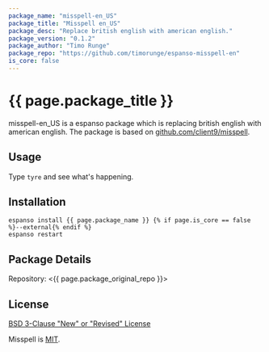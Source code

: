 ```yaml
---
package_name: "misspell-en_US"
package_title: "Misspell en_US"
package_desc: "Replace british english with american english."
package_version: "0.1.2"
package_author: "Timo Runge"
package_repo: "https://github.com/timorunge/espanso-misspell-en"
is_core: false
---
```


# {{ page.package_title }}

misspell-en_US is a espanso package which is replacing british english with american english.
The package is based on [github.com/client9/misspell](https://github.com/client9/misspell).

## Usage

Type `tyre` and see what's happening.

## Installation

```
espanso install {{ page.package_name }} {% if page.is_core == false %}--external{% endif %}
espanso restart
```

## Package Details

Repository: <{{ page.package_original_repo }}>

## License

[BSD 3-Clause "New" or "Revised" License](https://github.com/timorunge/espanso-misspell-en/blob/master/LICENSE)

Misspell is [MIT](https://github.com/client9/misspell/blob/master/LICENSE).

